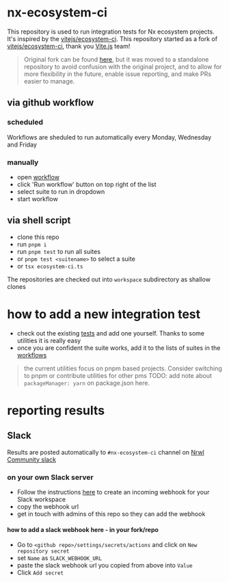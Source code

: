 # nx-ecosystem-ci

This repository is used to run integration tests for Nx ecosystem projects.
It's inspired by the [vitejs/ecosystem-ci](https://github.com/vitejs/ecosystem-ci). This repository started as a fork of [vitejs/ecosystem-ci](https://github.com/vitejs/ecosystem-ci), thank you [Vite.js](https://vitejs.dev/) team!

> Original fork can be found [here](https://github.com/nrwl/nx-ecosystem-ci-fork), but it was moved to a standalone repository to avoid confusion with the original project, and to allow for more flexibility in the future, enable issue reporting, and make PRs easier to manage.

## via github workflow

### scheduled

Workflows are sheduled to run automatically every Monday, Wednesday and Friday

### manually

- open [workflow](../../actions/workflows/ecosystem-ci-selected.yml)
- click 'Run workflow' button on top right of the list
- select suite to run in dropdown
- start workflow

## via shell script

- clone this repo
- run `pnpm i`
- run `pnpm test` to run all suites
- or `pnpm test <suitename>` to select a suite
- or `tsx ecosystem-ci.ts`

The repositories are checked out into `workspace` subdirectory as shallow clones

# how to add a new integration test

- check out the existing [tests](./tests) and add one yourself. Thanks to some utilities it is really easy
- once you are confident the suite works, add it to the lists of suites in the [workflows](../../actions/)

> the current utilities focus on pnpm based projects. Consider switching to pnpm or contribute utilities for other pms
> TODO: add note about `packageManager: yarn` on package.json here.

# reporting results

## Slack

Results are posted automatically to `#nx-ecosystem-ci` channel on [Nrwl Community slack](https://join.slack.com/t/nrwlcommunity/shared_invite/zt-1wbp4do0g-3czhwijFnRzsilGI7eJuag)

### on your own Slack server

- Follow the instructions [here](https://api.slack.com/messaging/webhooks) to create an incoming webhook for your Slack workspace
- copy the webhook url
- get in touch with admins of this repo so they can add the webhook

#### how to add a slack webhook here - in your fork/repo

- Go to `<github repo>/settings/secrets/actions` and click on `New repository secret`
- set `Name` as `SLACK_WEBHOOK_URL`
- paste the slack webhook url you copied from above into `Value`
- Click `Add secret`
